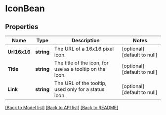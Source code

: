 # IconBean

## Properties
Name | Type | Description | Notes
------------ | ------------- | ------------- | -------------
**Url16x16** | **string** | The URL of a 16x16 pixel icon. | [optional] [default to null]
**Title** | **string** | The title of the icon, for use as a tooltip on the icon. | [optional] [default to null]
**Link** | **string** | The URL of the tooltip, used only for a status icon. | [optional] [default to null]

[[Back to Model list]](../README.md#documentation-for-models) [[Back to API list]](../README.md#documentation-for-api-endpoints) [[Back to README]](../README.md)

